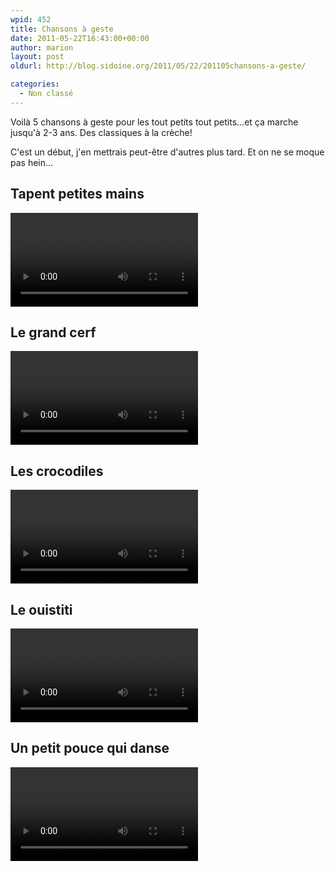 ```yaml
---
wpid: 452
title: Chansons à geste
date: 2011-05-22T16:43:00+00:00
author: marion
layout: post
oldurl: http://blog.sidoine.org/2011/05/22/201105chansons-a-geste/

categories:
  - Non classé
---
```

Voilà 5 chansons à geste pour les tout petits tout petits...et ça marche jusqu'à 2-3 ans. Des classiques à la crèche!

C'est un début, j'en mettrais peut-être d'autres plus tard. Et on ne se moque pas hein...

## Tapent petites mains

<video controls="controls">
  <source type="video/mp4" src="/media/2011/tapent_petites_main.mp4" />
  <p>Your browser does not support the video element.</p>
</video>

## Le grand cerf

<video controls="controls">
  <source type="video/mp4" src="/media/2011/le_grand_cerf.mp4" />
  <p>Your browser does not support the video element.</p>
</video>

## Les crocodiles

<video controls="controls">
  <source type="video/mp4" src="/media/2011/les_crocodiles.mp4" />
  <p>Your browser does not support the video element.</p>
</video>

## Le ouistiti

<video controls="controls">
  <source type="video/mp4" src="/media/2011/le_ouistiti.mp4" />
  <p>Your browser does not support the video element.</p>
</video>

## Un petit pouce qui danse

<video controls="controls">
  <source type="video/mp4" src="/media/2011/un_petit_pouce_qui_danse.mp4" />
  <p>Your browser does not support the video element.</p>
</video>
